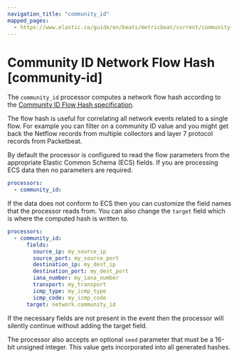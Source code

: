 ```yaml
---
navigation_title: "community_id"
mapped_pages:
  - https://www.elastic.co/guide/en/beats/metricbeat/current/community-id.html
---
```


# Community ID Network Flow Hash [community-id]


The `community_id` processor computes a network flow hash according to the [Community ID Flow Hash specification](https://github.com/corelight/community-id-spec).

The flow hash is useful for correlating all network events related to a single flow. For example you can filter on a community ID value and you might get back the Netflow records from multiple collectors and layer 7 protocol records from Packetbeat.

By default the processor is configured to read the flow parameters from the appropriate Elastic Common Schema (ECS) fields. If you are processing ECS data then no parameters are required.

```yaml
processors:
  - community_id:
```

If the data does not conform to ECS then you can customize the field names that the processor reads from. You can also change the `target` field which is where the computed hash is written to.

```yaml
processors:
  - community_id:
      fields:
        source_ip: my_source_ip
        source_port: my_source_port
        destination_ip: my_dest_ip
        destination_port: my_dest_port
        iana_number: my_iana_number
        transport: my_transport
        icmp_type: my_icmp_type
        icmp_code: my_icmp_code
      target: network.community_id
```

If the necessary fields are not present in the event then the processor will silently continue without adding the target field.

The processor also accepts an optional `seed` parameter that must be a 16-bit unsigned integer. This value gets incorporated into all generated hashes.

